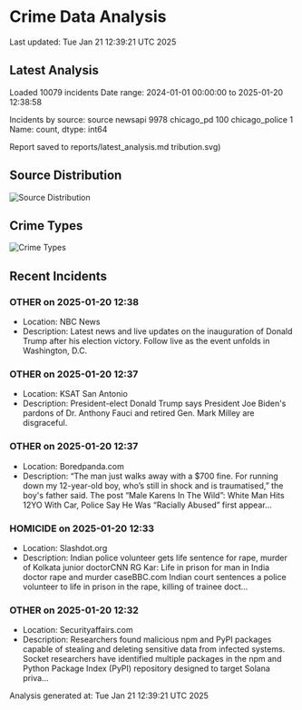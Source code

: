 # Crime Data Analysis
Last updated: Tue Jan 21 12:39:21 UTC 2025

## Latest Analysis

Loaded 10079 incidents
Date range: 2024-01-01 00:00:00 to 2025-01-20 12:38:58

Incidents by source:
source
newsapi           9978
chicago_pd         100
chicago_police       1
Name: count, dtype: int64

Report saved to reports/latest_analysis.md
tribution.svg)

## Source Distribution
![Source Distribution](images/source_distribution.svg)

## Crime Types
![Crime Types](images/crime_types.svg)

## Recent Incidents

### OTHER on 2025-01-20 12:38
- Location: NBC News
- Description: Latest news and live updates on the inauguration of Donald Trump after his election victory. Follow live as the event unfolds in Washington, D.C.


### OTHER on 2025-01-20 12:37
- Location: KSAT San Antonio
- Description: President-elect Donald Trump says President Joe Biden's pardons of Dr. Anthony Fauci and retired Gen. Mark Milley are disgraceful.


### OTHER on 2025-01-20 12:37
- Location: Boredpanda.com
- Description: “The man just walks away with a $700 fine. For running down my 12-year-old boy, who’s still in shock and is traumatised,” the boy's father said.
The post “Male Karens In The Wild”: White Man Hits 12YO With Car, Police Say He Was “Racially Abused” first appear…


### HOMICIDE on 2025-01-20 12:33
- Location: Slashdot.org
- Description: Indian police volunteer gets life sentence for rape, murder of Kolkata junior doctorCNN RG Kar: Life in prison for man in India doctor rape and murder caseBBC.com Indian court sentences a police volunteer to life in prison in the rape, killing of trainee doct…


### OTHER on 2025-01-20 12:32
- Location: Securityaffairs.com
- Description: Researchers found malicious npm and PyPI packages capable of stealing and deleting sensitive data from infected systems. Socket researchers have identified multiple packages in the npm and Python Package Index (PyPI) repository designed to target Solana priva…

Analysis generated at: Tue Jan 21 12:39:21 UTC 2025
